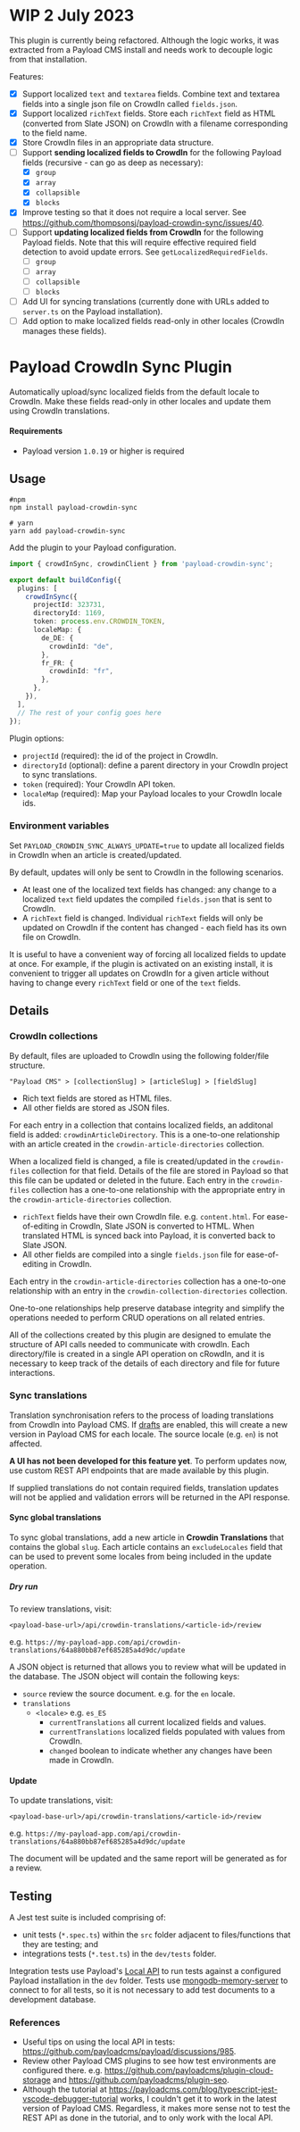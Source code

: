 # WIP 2 July 2023

This plugin is currently being refactored. Although the logic works, it was extracted from a Payload CMS install and needs work to decouple logic from that installation.

Features:

- [x] Support localized `text` and `textarea` fields. Combine text and textarea fields into a single json file on CrowdIn called `fields.json`.
- [x] Support localized `richText` fields. Store each `richText` field as HTML (converted from Slate JSON) on CrowdIn with a filename corresponding to the field name.
- [x] Store CrowdIn files in an appropriate data structure.
- [ ] Support **sending localized fields to CrowdIn** for the following Payload fields (recursive - can go as deep as necessary):
  - [x] `group`
  - [x] `array`
  - [x] `collapsible`
  - [x] `blocks`
- [x] Improve testing so that it does not require a local server. See https://github.com/thompsonsj/payload-crowdin-sync/issues/40.
- [ ] Support **updating localized fields from CrowdIn** for the following Payload fields. Note that this will require effective required field detection to avoid update errors. See `getLocalizedRequiredFields`.
  - [ ] `group`
  - [ ] `array`
  - [ ] `collapsible`
  - [ ] `blocks`
- [ ] Add UI for syncing translations (currently done with URLs added to `server.ts` on the Payload installation).
- [ ] Add option to make localized fields read-only in other locales (CrowdIn manages these fields).

# Payload CrowdIn Sync Plugin

Automatically upload/sync localized fields from the default locale to CrowdIn. Make these fields read-only in other locales and update them using CrowdIn translations.

#### Requirements

- Payload version `1.0.19` or higher is required

## Usage

```
#npm
npm install payload-crowdin-sync

# yarn
yarn add payload-crowdin-sync
```

Add the plugin to your Payload configuration.

```ts
import { crowdInSync, crowdinClient } from 'payload-crowdin-sync';

export default buildConfig({
  plugins: [
    crowdInSync({
      projectId: 323731,
      directoryId: 1169,
      token: process.env.CROWDIN_TOKEN,
      localeMap: {
        de_DE: {
          crowdinId: "de",
        },
        fr_FR: {
          crowdinId: "fr",
        },
      },
    }),
  ],
  // The rest of your config goes here
});
```

Plugin options:

- `projectId` (required): the id of the project in CrowdIn.
- `directoryId` (optional): define a parent directory in your CrowdIn project to sync translations.
- `token` (required): Your CrowdIn API token.
- `localeMap` (required): Map your Payload locales to your CrowdIn locale ids.


### Environment variables

Set `PAYLOAD_CROWDIN_SYNC_ALWAYS_UPDATE=true` to update all localized fields in CrowdIn when an article is created/updated.

By default, updates will only be sent to CrowdIn in the following scenarios.

- At least one of the localized text fields has changed: any change to a localized `text` field updates the compiled `fields.json` that is sent to CrowdIn.
- A `richText` field is changed. Individual `richText` fields will only be updated on CrowdIn if the content has changed - each field has its own file on CrowdIn.

It is useful to have a convenient way of forcing all localized fields to update at once. For example, if the plugin is activated on an existing install, it is convenient to trigger all updates on CrowdIn for a given article without having to change every `richText` field or one of the `text` fields.

## Details

### CrowdIn collections

By default, files are uploaded to CrowdIn using the following folder/file structure.

```
"Payload CMS" > [collectionSlug] > [articleSlug] > [fieldSlug]
```

- Rich text fields are stored as HTML files.
- All other fields are stored as JSON files.

For each entry in a collection that contains localized fields, an additonal field is added: `crowdinArticleDirectory`. This is a one-to-one relationship with an article created in the `crowdin-article-directories` collection.

When a localized field is changed, a file is created/updated in the `crowdin-files` collection for that field. Details of the file are stored in Payload so that this file can be updated or deleted in the future. Each entry in the `crowdin-files` collection has a one-to-one relationship with the appropriate entry in the `crowdin-article-directories` collection.

- `richText` fields have their own CrowdIn file. e.g. `content.html`. For ease-of-editing in CrowdIn, Slate JSON is converted to HTML. When translated HTML is synced back into Payload, it is converted back to Slate JSON.
- All other fields are compiled into a single `fields.json` file for ease-of-editing in CrowdIn.

Each entry in the `crowdin-article-directories` collection has a one-to-one relationship with an entry in the `crowdin-collection-directories` collection.

One-to-one relationships help preserve database integrity and simplify the operations needed to perform CRUD operations on all related entries.

All of the collections created by this plugin are designed to emulate the structure of API calls needed to communicate with crowdIn. Each directory/file is created in a single API operation on cRowdIn, and it is necessary to keep track of the details of each directory and file for future interactions.

### Sync translations

Translation synchronisation refers to the process of loading translations from CrowdIn into Payload CMS. If [drafts](https://payloadcms.com/docs/versions/drafts) are enabled, this will create a new version in Payload CMS for each locale. The source locale (e.g. `en`) is not affected.

**A UI has not been developed for this feature yet**. To perform updates now, use custom REST API endpoints that are made available by this plugin.

If supplied translations do not contain required fields, translation updates will not be applied and validation errors will be returned in the API response.

#### Sync global translations

To sync global translations, add a new article in **Crowdin Translations** that contains the global `slug`. Each article contains an `excludeLocales` field that can be used to prevent some locales from being included in the update operation.

##### Dry run

To review translations, visit:

`<payload-base-url>/api/crowdin-translations/<article-id>/review`

e.g. `https://my-payload-app.com/api/crowdin-translations/64a880bb87ef685285a4d9dc/update`

A JSON object is returned that allows you to review what will be updated in the database. The JSON object will contain the following keys:

- `source` review the source document. e.g. for the `en` locale.
- `translations`
  - `<locale>` e.g. `es_ES`
    - `currentTranslations` all current localized fields and values.
    - `currentTranslations` localized fields populated with values from CrowdIn.
    - `changed` boolean to indicate whether any changes have been made in CrowdIn.

#### Update

To update translations, visit:

`<payload-base-url>/api/crowdin-translations/<article-id>/review`

e.g. `https://my-payload-app.com/api/crowdin-translations/64a880bb87ef685285a4d9dc/update`

The document will be updated and the same report will be generated as for a review.

## Testing

A Jest test suite is included comprising of:

- unit tests (`*.spec.ts`) within the `src` folder adjacent to files/functions that they are testing; and
- integrations tests (`*.test.ts`) in the `dev/tests` folder.

Integration tests use Payload's [Local API](https://payloadcms.com/docs/local-api/overview) to run tests against a configured Payload installation in the `dev` folder. Tests use [mongodb-memory-server](https://github.com/nodkz/mongodb-memory-server) to connect to for all tests, so it is not necessary to add test documents to a development database.

### References

- Useful tips on using the local API in tests: https://github.com/payloadcms/payload/discussions/985.
- Review other Payload CMS plugins to see how test environments are configured there. e.g. https://github.com/payloadcms/plugin-cloud-storage and https://github.com/payloadcms/plugin-seo.
- Although the tutorial at https://payloadcms.com/blog/typescript-jest-vscode-debugger-tutorial works, I couldn't get it to work in the latest version of Payload CMS. Regardless, it makes more sense not to test the REST API as done in the tutorial, and to only work with the local API.
